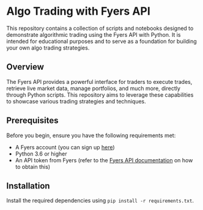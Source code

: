 # Algo Trading with Fyers API

This repository contains a collection of scripts and notebooks designed to demonstrate algorithmic trading using the Fyers API with Python. It is intended for educational purposes and to serve as a foundation for building your own algo trading strategies.

## Overview

The Fyers API provides a powerful interface for traders to execute trades, retrieve live market data, manage portfolios, and much more, directly through Python scripts. This repository aims to leverage these capabilities to showcase various trading strategies and techniques.

## Prerequisites

Before you begin, ensure you have the following requirements met:

- A Fyers account (you can sign up [here](https://www.fyers.in/))
- Python 3.6 or higher
- An API token from Fyers (refer to the [Fyers API documentation](https://myapi.fyers.in/docs/) on how to obtain this)

## Installation

Install the required dependencies using `pip install -r requirements.txt`.
